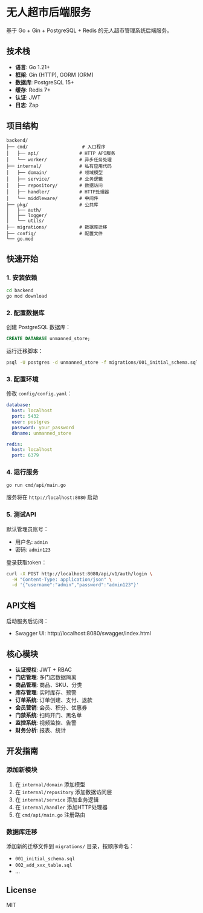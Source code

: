 # 无人超市后端服务

基于 Go + Gin + PostgreSQL + Redis 的无人超市管理系统后端服务。

## 技术栈

- **语言**: Go 1.21+
- **框架**: Gin (HTTP), GORM (ORM)
- **数据库**: PostgreSQL 15+
- **缓存**: Redis 7+
- **认证**: JWT
- **日志**: Zap

## 项目结构

```
backend/
├── cmd/                    # 入口程序
│   ├── api/               # HTTP API服务
│   └── worker/            # 异步任务处理
├── internal/              # 私有应用代码
│   ├── domain/            # 领域模型
│   ├── service/           # 业务逻辑
│   ├── repository/        # 数据访问
│   ├── handler/           # HTTP处理器
│   └── middleware/        # 中间件
├── pkg/                   # 公共库
│   ├── auth/
│   ├── logger/
│   └── utils/
├── migrations/            # 数据库迁移
├── config/                # 配置文件
└── go.mod
```

## 快速开始

### 1. 安装依赖

```bash
cd backend
go mod download
```

### 2. 配置数据库

创建 PostgreSQL 数据库：

```sql
CREATE DATABASE unmanned_store;
```

运行迁移脚本：

```bash
psql -U postgres -d unmanned_store -f migrations/001_initial_schema.sql
```

### 3. 配置环境

修改 `config/config.yaml`：

```yaml
database:
  host: localhost
  port: 5432
  user: postgres
  password: your_password
  dbname: unmanned_store

redis:
  host: localhost
  port: 6379
```

### 4. 运行服务

```bash
go run cmd/api/main.go
```

服务将在 `http://localhost:8080` 启动

### 5. 测试API

默认管理员账号：
- 用户名: `admin`
- 密码: `admin123`

登录获取token：

```bash
curl -X POST http://localhost:8080/api/v1/auth/login \
  -H "Content-Type: application/json" \
  -d '{"username":"admin","password":"admin123"}'
```

## API文档

启动服务后访问：
- Swagger UI: http://localhost:8080/swagger/index.html

## 核心模块

- **认证授权**: JWT + RBAC
- **门店管理**: 多门店数据隔离
- **商品管理**: 商品、SKU、分类
- **库存管理**: 实时库存、预警
- **订单系统**: 订单创建、支付、退款
- **会员营销**: 会员、积分、优惠券
- **门禁系统**: 扫码开门、黑名单
- **监控系统**: 视频监控、告警
- **财务分析**: 报表、统计

## 开发指南

### 添加新模块

1. 在 `internal/domain` 添加模型
2. 在 `internal/repository` 添加数据访问层
3. 在 `internal/service` 添加业务逻辑
4. 在 `internal/handler` 添加HTTP处理器
5. 在 `cmd/api/main.go` 注册路由

### 数据库迁移

添加新的迁移文件到 `migrations/` 目录，按顺序命名：
- `001_initial_schema.sql`
- `002_add_xxx_table.sql`
- ...

## License

MIT
